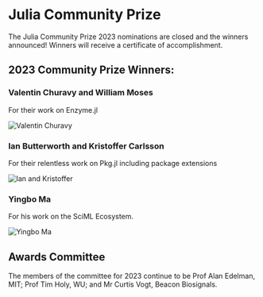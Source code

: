 # Julia Community Prize

The Julia Community Prize 2023 nominations are closed and the winners announced! Winners will receive a certificate of accomplishment.

## 2023 Community Prize Winners: 

### Valentin Churavy and William Moses
For their work on Enzyme.jl

![Valentin Churavy](/assets/2023/img/IMG_7354.jpeg)

### Ian Butterworth and Kristoffer Carlsson
For their relentless work on Pkg.jl including package extensions

![Ian and Kristoffer](/assets/2023/img/IMG_7356.jpg)

### Yingbo Ma
For his work on the SciML Ecosystem.

![Yingbo Ma](/assets/2023/img/IMG_7359.jpeg)

## Awards Committee

The members of the committee for 2023 continue to be Prof Alan Edelman, MIT; Prof Tim Holy, WU; and Mr Curtis Vogt, Beacon Biosignals.

